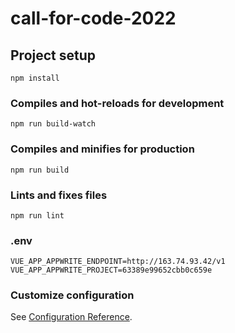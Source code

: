 # call-for-code-2022

## Project setup
```
npm install
```

### Compiles and hot-reloads for development
```
npm run build-watch
```

### Compiles and minifies for production
```
npm run build
```

### Lints and fixes files
```
npm run lint
```

### .env
```
VUE_APP_APPWRITE_ENDPOINT=http://163.74.93.42/v1
VUE_APP_APPWRITE_PROJECT=63389e99652cbb0c659e
```

### Customize configuration
See [Configuration Reference](https://cli.vuejs.org/config/).
